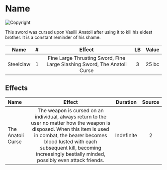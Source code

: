# Name

![Copyright]()



This sword was cursed upon Vasilii Anatoli after using it to kill his eldest brother. It is a constant reminder of his shame.



|   Name   | # |                                  Effect                                  | LB | Value |
| :-------: | :-: | :----------------------------------------------------------------------: | :-: | :---: |
| Steelclaw | 1 | Fine Large Thrusting Sword, Fine Large Slashing Sword, The Anatoli Curse | 3 | 25 bc |

## Effects

| Name              |                                                                                                                                  Effect                                                                                                                                  |  Duration  | Source |
| :---------------- | :-----------------------------------------------------------------------------------------------------------------------------------------------------------------------------------------------------------------------------------------------------------------------: | :--------: | :-----------: |
| The Anatoli Curse | The weapon is cursed on an individual, always return to the user no matter how the weapon is disposed. When this item is used in combat, the bearer becomes blood lusted with each subsequent kill, becoming increasingly bestially minded, possibly even attack friends. | Indefinite |       2       |
